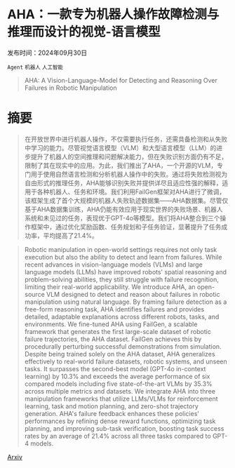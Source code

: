# AHA：一款专为机器人操作故障检测与推理而设计的视觉-语言模型

发布时间：2024年09月30日

`Agent` `机器人` `人工智能`

> AHA: A Vision-Language-Model for Detecting and Reasoning Over Failures in Robotic Manipulation

# 摘要

> 在开放世界中进行机器人操作，不仅需要执行任务，还需具备检测和从失败中学习的能力。尽管视觉语言模型（VLM）和大型语言模型（LLM）的进步提升了机器人的空间推理和问题解决能力，但在失败识别方面仍有不足，限制了其在现实中的应用。为此，我们推出了AHA，一个开源的VLM，专门用于使用自然语言检测和分析机器人操作中的失败。通过将失败检测视为自由形式的推理任务，AHA能够识别失败并提供详尽且适应性强的解释，适用于各种机器人、任务和环境。我们利用FailGen框架对AHA进行了微调，该框架生成了首个大规模的机器人失败轨迹数据集——AHA数据集。尽管仅基于AHA数据集训练，AHA仍能有效应用于现实世界的失败场景、机器人系统和未见过的任务，表现优于GPT-4o等模型。我们将AHA整合到三个操作框架中，通过优化奖励函数、任务规划和子任务验证，显著提升了任务成功率，平均提高了21.4%。

> Robotic manipulation in open-world settings requires not only task execution but also the ability to detect and learn from failures. While recent advances in vision-language models (VLMs) and large language models (LLMs) have improved robots' spatial reasoning and problem-solving abilities, they still struggle with failure recognition, limiting their real-world applicability. We introduce AHA, an open-source VLM designed to detect and reason about failures in robotic manipulation using natural language. By framing failure detection as a free-form reasoning task, AHA identifies failures and provides detailed, adaptable explanations across different robots, tasks, and environments. We fine-tuned AHA using FailGen, a scalable framework that generates the first large-scale dataset of robotic failure trajectories, the AHA dataset. FailGen achieves this by procedurally perturbing successful demonstrations from simulation. Despite being trained solely on the AHA dataset, AHA generalizes effectively to real-world failure datasets, robotic systems, and unseen tasks. It surpasses the second-best model (GPT-4o in-context learning) by 10.3% and exceeds the average performance of six compared models including five state-of-the-art VLMs by 35.3% across multiple metrics and datasets. We integrate AHA into three manipulation frameworks that utilize LLMs/VLMs for reinforcement learning, task and motion planning, and zero-shot trajectory generation. AHA's failure feedback enhances these policies' performances by refining dense reward functions, optimizing task planning, and improving sub-task verification, boosting task success rates by an average of 21.4% across all three tasks compared to GPT-4 models.

[Arxiv](https://arxiv.org/abs/2410.00371)